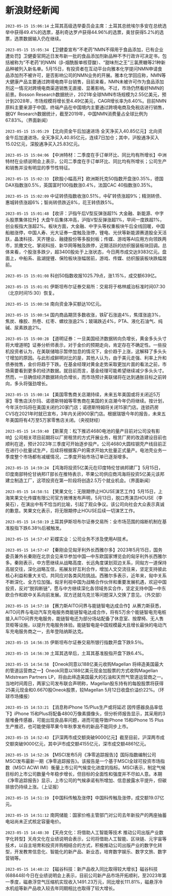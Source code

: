 # 新浪财经新闻
`2023-05-15 15:06:14` 土耳其高级选举委员会主席：土耳其总统埃尔多安在总统选举中获得49.4%的选票，基利奇达罗卢获得44.96%的选票，奥甘获得5.2%的选票，选票数据输入仍在继续。

`2023-05-15 15:05:34` 【卫健委宣布“不老药”NMN不得用于食品添加，已有企业遭处罚】卫健委官网近日发布新一批的食品添加剂新品种不予行政许可决定书，包括被称为“不老药”的NMN（β-烟酰胺单核苷酸）、“甜味剂之王”三氯蔗糖等21种新品种被列入新名单。5月15日，有投资者在互动平台向雅本化学提问NMN申请食品添加剂不被许可，是否影响公司的NMN业务的开展。雅本化学回应称，NMN等大健康产品主要通过跨境电商平台销售，目前来看，NMN未被许可作为食品添加剂这一情况对跨境电商渠道销售无直接、显著影响。不过，市场仍然看好NMN的前景。Bosson Research数据统计，2021年全球NMN市场规模为2.55亿美元，预计到2028年，市场规模将增长至4.49亿美元，CAGR增长率为8.40%。目前NMN原料主要来源于中国，终端产品在中国境内主要通过跨境电商及免税店进行销售，据QY Research数据统计，截至2019年，中国NMN消费量占全球比例为67.83%。（界面新闻）

`2023-05-15 15:05:29` 【北向资金午后加速进场 全天净买入40.85亿元】北向资金午后加速进场，全天净买入40.85亿元，连续7日加仓；其中，沪股通净买入15.02亿元，深股通净买入25.83亿元。

`2023-05-15 15:04:06` 【中洲特材：二季度在手订单环比、同比均有所增长】中洲特材在业绩说明会上表示，公司二季度在手订单环比、同比均有所增长；公司生产和销售并没有明显的季节性特征。

`2023-05-15 15:02:33` 【欧股小幅高开】欧洲斯托克50指数开盘涨0.35%，德国DAX指数涨0.5%，英国富时100指数涨0.4%，法国CAC 40指数涨0.35%。

`2023-05-15 15:02:09` 中证转债指数收涨0.51%，中矿转债涨超9%；精测转债、惠城转债涨超6%；智尚转债跌近8%，花王转债跌5%。

`2023-05-15 15:01:48` 【收评：沪指午后V型反弹涨超1% 大金融、新能源、中字头股票集体拉升】大盘午后集体冲高，沪指V型反弹涨超1%，早间一度跌超1%，创业板指大涨超2%。板块方面，大金融、中字头等权重板块午后全线回暖，中国船舶涨停，中国人寿、光大证券一度触及涨停，锂电、光伏等新能源赛道股全天活跃，晶澳科技、天齐锂业、融捷股份等多股封板；传媒、游戏等AI应用方向领跌两市，凯撒文化、掌阅科技、新华网等触及跌停，近期活跃的纺织服装板块回调。总体来看，个股涨多跌少，超3400股处于上涨状态，今日两市成交达9383亿元。盘面上，中船系、盐湖提锂、保险板块涨幅居前，游戏、传媒、纺织服装板块跌幅居前。

`2023-05-15 15:01:08` 科创50指数收报1025.79点，涨1.15%，成交额639亿。

`2023-05-15 15:01:01` 伊斯坦布尔证券交易所：交易将于格林威治标准时间07:30（北京时间15:30）恢复。

`2023-05-15 15:00:58` 南向资金净买额达10亿元。

`2023-05-15 15:00:54` 国内商品期货多数收涨，铁矿石涨逾4%，焦煤涨逾3%，焦炭、橡胶、热卷、红枣、螺纹涨逾2%；玻璃跌近4%，PTA、液化石油气、纯碱、尿素跌逾2%。

`2023-05-15 15:00:28` 【道明证券：一旦美国经济数据转向负增长，黄金多头头寸将大增道明】证券分析师表示，对于金价的预期走向，肯定存在不确定性。一些投机投资者认为，在美联储暗示暂停加息的情况下，金价趋于上涨，这解释了多头头寸增加的原因。与此形成鲜明对比的是，其他人认为，由于美元走强、利率上升和债券抛售，金价将趋于下跌。在基金经理对黄金走势采取更加片面的看法之前，市场需要看到更多的经济数据。就目前而言，基金经理可能希望继续减少多头头寸。然而，一旦确信经济数据转向负增长，而市场预计美联储将在达到通胀目标之前转向，多头将强劲增长。

`2023-05-15 15:00:14` 【美国零售商关店潮持续，未来五年美国或将关闭近5万家】零售店沃尔玛、诺德斯特姆等零售商在美国的关店潮今年仍将继续。按计划，今年沃尔玛将在美国关闭约20家门店；诺德斯特姆将关闭15家门店。连锁药房CVS在2021年时就已宣布，3年内关闭900家门店。根据瑞银今年的报告，未来五年美国将有4万至5万家零售店关闭。（央视财经）

`2023-05-15 14:59:40` 【斯莱克：松下推迟4680电池的量产目前对公司没有影响】公司相关项目前期将以厂房租赁的方式开展业务，租赁厂房的改造建设目前也顺利在途，预计2023年三季度可开始逐步投产。公司4680大圆柱钢壳产线目前正在进行小批量试生产，后续将根据客户的需求开始大批量正式量产。电池壳业务一季度整个市场都有减缓情况，二季度开始市场订单已逐渐增多。

`2023-05-15 14:59:24` 【鸿海将投资5亿美元在印度特伦甘纳邦建厂】5月15日，印度南部特伦甘纳邦IT部长在推特表示，苹果公司供应商鸿海将投资5亿美元该邦建立制造工厂，这项投资在第一阶段将创造2.5万个就业机会。（界面新闻）

`2023-05-15 14:58:51` 【笑果文化：无限期停止HOUSE演艺工作】5月15日，上海笑果文化传媒有限公司官方微博发布声明，5月13日，脱口秀演员HOUSE（李昊石），在演出中有不恰当的比喻，引起了观众争议。该公司向社会大众表示真诚的歉意。笑果文化表示，将无限期停止HOUSE后续一切演艺工作。

`2023-05-15 14:58:19` 土耳其伊斯坦布尔证券交易所：全市场范围的熔断机制在基准股指下跌6.38％后被触发。

`2023-05-15 14:57:47` 彩蝶实业：公司业务不涉及使用AI技术。

`2023-05-15 14:57:47` 【秦刚会见匈牙利外长西雅尔多】2023年5月15日，国务委员兼外长秦刚在北京会见来华参加中国—中东欧国家博览会的匈牙利外长西雅尔多。秦刚表示，中方愿继续从战略高度、长远角度谋划双边关系，同匈方一道保持高层交往，深化战略互信，拓展友好互利合作，增加人文交流往来，坚定支持彼此核心利益和重大关切，共同应对各类风险挑战。西雅尔多表示，近年来，匈中关系不断深化、全方位加强。匈牙利视中国为战略合作伙伴和重要发展机遇，欢迎中国投资，反对“脱钩断链”，愿与中方继续深化各领域务实合作，坚定支持中国—中东欧合作和欧中关系向前发展。双方还就乌克兰等问题深入交换了意见。（外交部）

`2023-05-15 14:57:18` 【赛力斯AITO问界与能链智电达成合作】从赛力斯获悉，AITO问界与电动汽车充电服务商能链智电达成合作，将有5万余个能链智电充电桩接入AITO问界充电服务，能链智电还为部分场站配备了休息室、按摩椅、无人售货柜等设施，以提升充电服务体验。能链智电是中国规模最大且增长最快的电动汽车充电服务商之一，去年登陆纳斯达克。

`2023-05-15 14:56:35` 伊斯坦布尔证券交易所银行指数开盘下跌9.5％。

`2023-05-15 14:56:30` 土耳其选举后，土耳其基准股指开盘下跌6.4%。

`2023-05-15 14:54:58` 【Oneok同意以188亿美元收购Magellan 将缔造美国最大的管道运营商之一】Oneok同意以188亿美元现金加股票的方式收购Magellan Midstream Partners LP，将由此缔造美国最大的石油和天然气管道运营商之一。当地时间周日，两家公司发布联合声明称，Magellan股东持有的每股股票将获得25美元现金和0.6670股Oneok股票，较Magellan 5月12日收盘价溢价22%。（环球市场播报）

`2023-05-15 14:53:21` 【消息称iPhone 15/Plus生产或将延迟 因传感器良品率低下】iPhone 15和Plus将配备4800万像素摄像头，但分析师报告显示，其采用的3层堆叠传感器，可能出现良品率问题，进而可能导致iPhone 15和iPhone 15 Plus生产推迟，也可能使得苹果今年秋季发布的新品不能同步上市。

`2023-05-15 14:52:43` 【沪深两市成交额突破9000亿元】截至目前，沪深两市成交额突破9000亿元，其中沪市成交额4155亿元，深市成交额4861亿元。

`2023-05-15 14:52:26` 【MSCI发布5月《净零追踪报告》】国际指数编制公司MSCI发布最新一期《净零追踪报告》。该报告是一个基于MSCI全球可投资市场指数（MSCI ACWI IMI）衡量上市公司气候变化进度的指标。MSCI表示，制定气候目标的上市公司数量今年稳步增长，但目标的全面性和强度并不尽如人意。本期《净零追踪报告》显示，上市公司的气候承诺有所增加、信息披露水平提升，但碳排放仍持续上涨。（上证报）

`2023-05-15 14:51:19` 【中国科传触及涨停】中国科传触及涨停，成交额19.07亿元。

`2023-05-15 14:51:12` 南网储能：国家价格主管部门对公司去年新投产的两座抽蓄电站尚未正式核定容量电价。

`2023-05-15 14:48:30` 【天舟文化：将借助人工智能等技术 推动公司出版产业数字化转型】天舟文化在业绩说明会表示，公司将借助人工智能、区块链、元宇宙等技术，以自主培育和投资并购相结合的方式，积极推动公司出版产业的数字化转型，开发教育信息化、智能化的新产品、新业态，培育数字娱乐、数字文旅、数字营销等。

`2023-05-15 14:48:22` 【磁谷科技：新产品收入同比取得较大增长】磁谷科技(688448)今日在业绩说明会上表示，目前公司新产品市场开拓顺利，至2023年第一季度，磁悬浮空气压缩机实现收入1491.23万元，同比增长111.81%，磁悬浮冷水机组等新产品收入较去年同期相比也取得了较大增长。

